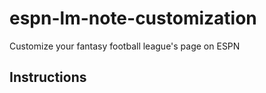 # espn-lm-note-customization
Customize your fantasy football league's page on ESPN

## Instructions

